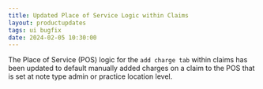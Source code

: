 ```yaml
---
title: Updated Place of Service Logic within Claims
layout: productupdates
tags: ui bugfix
date: 2024-02-05 10:30:00
---
```

The Place of Service (POS) logic for the `add charge tab` within claims has been updated to default manually added charges on a claim to the POS that is set at note type admin or practice location level.
